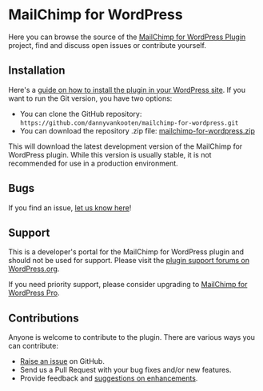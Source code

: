 MailChimp for WordPress
======================

Here you can browse the source of the [MailChimp for WordPress Plugin](http://wordpress.org/plugins/mailchimp-for-wp/) project, find and discuss open issues or contribute yourself.

Installation
------------

Here's a [guide on how to install the plugin in your WordPress site](http://wordpress.org/plugins/mailchimp-for-wp/installation/).
If you want to run the Git version, you have two options:

* You can clone the GitHub repository: `https://github.com/dannyvankooten/mailchimp-for-wordpress.git`
* You can download the repository .zip file: [mailchimp-for-wordpress.zip](https://github.com/dannyvankooten/mailchimp-for-wordpress/archive/master.zip)

This will download the latest development version of the MailChimp for WordPress plugin. While this version is usually stable,
it is not recommended for use in a production environment.

Bugs
----
If you find an issue, [let us know here](https://github.com/dannyvankooten/mailchimp-for-wordpress/issues?state=open)!

Support
-------
This is a developer's portal for the MailChimp for WordPress plugin and should not be used for support. Please visit the
[plugin support forums on WordPress.org](http://wordpress.org/support/plugin/mailchimp-for-wp).

If you need priority support, please consider upgrading to [MailChimp for WordPress Pro](https://mc4wp.com/).

Contributions
-------------
Anyone is welcome to contribute to the plugin. There are various ways you can contribute:

* [Raise an issue](https://github.com/dannyvankooten/mailchimp-for-wordpress/issues) on GitHub.
* Send us a Pull Request with your bug fixes and/or new features.
* Provide feedback and [suggestions on enhancements](https://github.com/dannyvankooten/mailchimp-for-wordpress/issues?direction=desc&labels=Enhancement&page=1&sort=created&state=open).